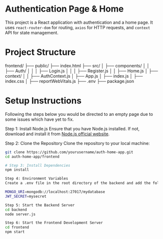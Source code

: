 # Authentication Page & Home

This project is a React application with authentication and a home page. It uses `react-router-dom` for routing, `axios` for HTTP requests, and `context` API for state management.

# Project Structure

frontend/
├── public/
├── index.html
├── src/
│ ├── components/
│ │ ├── Auth/
│ │ │ ├── Login.js
│ │ │ ├── Register.js
│ │ ├── Home.js
│ ├── context/
│ │ ├── AuthContext.js
│ ├── App.js
│ ├── index.js
│ ├── index.css
│ ├── reportWebVitals.js
├── .env
├── package.json

# Setup Instructions

Following the steps below you would be directed to an empty page due to some issues which have yet to fix. 

Step 1: Install Node.js
Ensure that you have Node.js installed. If not, download and install it from [Node.js official website](https://nodejs.org/).

Step 2: Clone the Repository
Clone the repository to your local machine:

```bash
git clone https://github.com/yourusername/auth-home-app.git
cd auth-home-app/frontend

# Step 3: Install Dependencies 
npm install

Step 4: Environment Variables
Create a .env file in the root directory of the backend and add the following content:

MONGO_URI=mongodb://localhost:27017/mydatabase
JWT_SECRET=mysecret

Step 5: Start the Backend Server
cd backend
node server.js

Step 6: Start the Frontend Development Server
cd frontend
npm start
